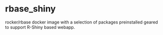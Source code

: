 # rbase_shiny
rocker/rbase docker image with a selection of packages preinstalled geared to support R-Shiny based webapp.

